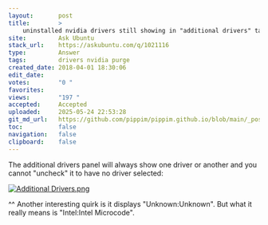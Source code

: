 ```yaml
---
layout:       post
title:        >
    uninstalled nvidia drivers still showing in "additional drivers" tab
site:         Ask Ubuntu
stack_url:    https://askubuntu.com/q/1021116
type:         Answer
tags:         drivers nvidia purge
created_date: 2018-04-01 18:30:06
edit_date:    
votes:        "0 "
favorites:    
views:        "197 "
accepted:     Accepted
uploaded:     2025-05-24 22:53:28
git_md_url:   https://github.com/pippim/pippim.github.io/blob/main/_posts/2018/2018-04-01-uninstalled-nvidia-drivers-still-showing-in-_additional-drivers_-tab.md
toc:          false
navigation:   false
clipboard:    false
---
```


The additional drivers panel will always show one driver or another and you cannot "uncheck" it to have no driver selected:

[![Additional Drivers.png][1]][1]

^^ Another interesting quirk is it displays "Unknown:Unknown". But what it really means is "Intel:Intel Microcode".

  [1]: https://pippim.github.io/assets/img/posts/2018/Z1MOm.png
